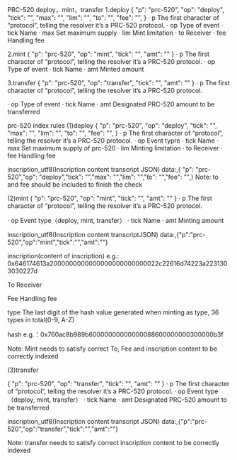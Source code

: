 PRC-520 deploy，mint，transfer
1.deploy
{ 
"p": "prc-520",
"op": "deploy",
"tick": "",
"max": "",
"lim": "",
"to": "",
"fee": "",
}
·  p The first character of “protocol”, telling the resolver it’s a PRC-520 protocol.
·  op Type of event
·  tick Name
·  max Set maximum supply
·  lim Mint limitation
·  to Receiver
·  fee Handling fee


2.mint
{ 
"p": "prc-520",
"op": "mint",
"tick": "",
"amt": ""
}
·  p The first character of “protocol”, telling the resolver it’s a PRC-520 protocol.
·  op Type of event
·  tick Name
·  amt Minted amount


3.transfer
{ 
"p": "prc-520",
"op": "transfer",
"tick": "",
"amt": ""
}
·  p  The first character of “protocol”, telling the resolver it’s a PRC-520 protocol.

·  op Type of event
·  tick Name
·  amt Designated PRC-520 amount to be transferred






prc-520 index rules
(1)deploy
{ 
"p": "prc-520",
"op": "deploy",
"tick": "",
"max": "",
"lim": "",
"to": "",
"fee": "",
}
·  p The first character of “protocol”, telling the resolver it’s a PRC-520 protocol.
·  op Event typre
·  tick Name
·  max Set maximum supply of prc-520
·  lim Minting limitation
·  to Receiver
·  fee Handling fee

inscription_utf8(Inscription content transcript JSON)
  data:,{ "p": "prc-520","op": "deploy","tick": "","max": "","lim": "","to": "","fee": "",}
Note: to and fee should be included to finish the check

(2)mint
{ 
"p": "prc-520",
"op": "mint",
"tick": "",
"amt": ""
}
·  p The first character of “protocol”, telling the resolver it’s a PRC-520 protocol.

·  op  Event type（deploy, mint, transfer）
·  tick Name
·  amt Minting amount

inscription_utf8(Inscription content transcriptJSON)
	data:,{"p":"prc-520","op":"mint","tick":"","amt":""}
		
inscription(content of inscription)
e.g.: 0x646174613a2000000000000000000000000022c22616d74223a2231303030227d

To Receiver

Fee Handling fee

type
The last digit of the hash value generated when minting as type, 36 types in total(0-9, A-Z)

hash
e.g.：0x760ac8b989b60000000000000088600000000300000b3f

Note: Mint needs to satisfy correct To, Fee and inscription content to be correctly indexed



(3)transfer
 
{ 
"p": "prc-520",
"op": "transfer",
"tick": "",
"amt": ""
}
·  p The first character of “protocol”, telling the resolver it’s a PRC-520 protocol.
·  op Event type（deploy, mint, transfer）
·  tick Name
·  amt Designated PRC-520 amount to be transferred

inscription_utf8(Inscription content transcript JSON)
	data:,{"p":"prc-520","op":"transfer","tick":"","amt":""}


Note: transfer needs to satisfy correct inscription content to be correctly indexed
